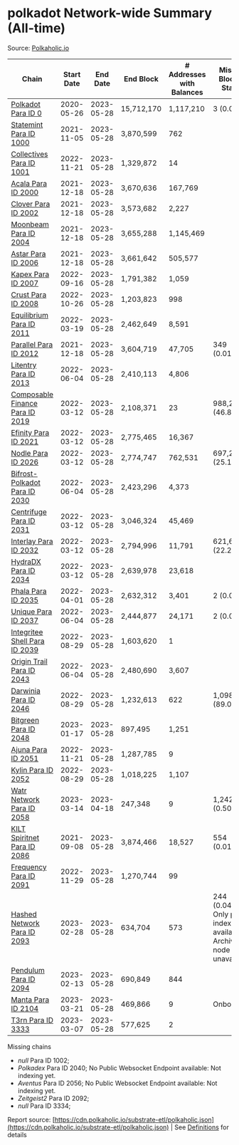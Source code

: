 # polkadot Network-wide Summary (All-time)

Source: [Polkaholic.io](https://polkaholic.io)


| Chain            | Start Date | End Date | End Block | # Addresses with Balances | Missing Blocks / Status |
| ---------------- | ---------- | ---------| --------- | ------------------------- | ----------------------- |
| [Polkadot Para ID 0](/polkadot/0-polkadot) | 2020-05-26 | 2023-05-28 | 15,712,170 |  1,117,210 | 3 (0.00%)  |
| [Statemint Para ID 1000](/polkadot/1000-statemint) | 2021-11-05 | 2023-05-28 | 3,870,599 |  762 |    |
| [Collectives Para ID 1001](/polkadot/1001-collectives) | 2022-11-21 | 2023-05-28 | 1,329,872 |  14 |    |
| [Acala Para ID 2000](/polkadot/2000-acala) | 2021-12-18 | 2023-05-28 | 3,670,636 |  167,769 |    |
| [Clover Para ID 2002](/polkadot/2002-clover) | 2021-12-18 | 2023-05-28 | 3,573,682 |  2,227 |    |
| [Moonbeam Para ID 2004](/polkadot/2004-moonbeam) | 2021-12-18 | 2023-05-28 | 3,655,288 |  1,145,469 |    |
| [Astar Para ID 2006](/polkadot/2006-astar) | 2021-12-18 | 2023-05-28 | 3,661,642 |  505,577 |    |
| [Kapex Para ID 2007](/polkadot/2007-kapex) | 2022-09-16 | 2023-05-28 | 1,791,382 |  1,059 |    |
| [Crust Para ID 2008](/polkadot/2008-crust) | 2022-10-26 | 2023-05-28 | 1,203,823 |  998 |    |
| [Equilibrium Para ID 2011](/polkadot/2011-equilibrium) | 2022-03-19 | 2023-05-28 | 2,462,649 |  8,591 |    |
| [Parallel Para ID 2012](/polkadot/2012-parallel) | 2021-12-18 | 2023-05-28 | 3,604,719 |  47,705 | 349 (0.01%)  |
| [Litentry Para ID 2013](/polkadot/2013-litentry) | 2022-06-04 | 2023-05-28 | 2,410,113 |  4,806 |    |
| [Composable Finance Para ID 2019](/polkadot/2019-composable) | 2022-03-12 | 2023-05-28 | 2,108,371 |  23 | 988,228 (46.87%)  |
| [Efinity Para ID 2021](/polkadot/2021-efinity) | 2022-03-12 | 2023-05-28 | 2,775,465 |  16,367 |    |
| [Nodle Para ID 2026](/polkadot/2026-nodle) | 2022-03-12 | 2023-05-28 | 2,774,747 |  762,531 | 697,249 (25.13%)  |
| [Bifrost-Polkadot Para ID 2030](/polkadot/2030-bifrost-dot) | 2022-06-04 | 2023-05-28 | 2,423,296 |  4,373 |    |
| [Centrifuge Para ID 2031](/polkadot/2031-centrifuge) | 2022-03-12 | 2023-05-28 | 3,046,324 |  45,469 |    |
| [Interlay Para ID 2032](/polkadot/2032-interlay) | 2022-03-12 | 2023-05-28 | 2,794,996 |  11,791 | 621,626 (22.24%)  |
| [HydraDX Para ID 2034](/polkadot/2034-hydradx) | 2022-03-12 | 2023-05-28 | 2,639,978 |  23,618 |    |
| [Phala Para ID 2035](/polkadot/2035-phala) | 2022-04-01 | 2023-05-28 | 2,632,312 |  3,401 | 2 (0.00%)  |
| [Unique Para ID 2037](/polkadot/2037-unique) | 2022-06-04 | 2023-05-28 | 2,444,877 |  24,171 | 2 (0.00%)  |
| [Integritee Shell Para ID 2039](/polkadot/2039-integritee-shell) | 2022-08-29 | 2023-05-28 | 1,603,620 |  1 |    |
| [Origin Trail Para ID 2043](/polkadot/2043-origintrail) | 2022-06-04 | 2023-05-28 | 2,480,690 |  3,607 |    |
| [Darwinia Para ID 2046](/polkadot/2046-darwinia) | 2022-08-29 | 2023-05-28 | 1,232,613 |  622 | 1,098,150 (89.09%)  |
| [Bitgreen Para ID 2048](/polkadot/2048-bitgreen) | 2023-01-17 | 2023-05-28 | 897,495 |  1,251 |    |
| [Ajuna Para ID 2051](/polkadot/2051-ajuna) | 2022-11-21 | 2023-05-28 | 1,287,785 |  9 |    |
| [Kylin Para ID 2052](/polkadot/2052-kylin) | 2022-08-29 | 2023-05-28 | 1,018,225 |  1,107 |    |
| [Watr Network Para ID 2058](/polkadot/2058-watr) | 2023-03-14 | 2023-04-18 | 247,348 |  9 | 1,242 (0.50%)  |
| [KILT Spiritnet Para ID 2086](/polkadot/2086-kilt) | 2021-09-08 | 2023-05-28 | 3,874,466 |  18,527 | 554 (0.01%)  |
| [Frequency Para ID 2091](/polkadot/2091-frequency) | 2022-11-29 | 2023-05-28 | 1,270,744 |  99 |    |
| [Hashed Network Para ID 2093](/polkadot/2093-hashed) | 2023-02-28 | 2023-05-28 | 634,704 |  573 | 244 (0.04%) Only partial index available: Archive node unavailable |
| [Pendulum Para ID 2094](/polkadot/2094-pendulum) | 2023-02-13 | 2023-05-28 | 690,849 |  844 |    |
| [Manta Para ID 2104](/polkadot/2104-manta) | 2023-03-21 | 2023-05-28 | 469,866 |  9 |   Onboarding |
| [T3rn Para ID 3333](/polkadot/3333-t3rn) | 2023-03-07 | 2023-05-28 | 577,625 |  2 |    |

Missing chains


* *null* Para ID 1002; 
* *Polkadex* Para ID 2040; No Public Websocket Endpoint available: Not indexing yet.
* *Aventus* Para ID 2056; No Public Websocket Endpoint available: Not indexing yet.
* *Zeitgeist2* Para ID 2092; 
* *null* Para ID 3334; 

Report source: [https://cdn.polkaholic.io/substrate-etl/polkaholic.json](https://cdn.polkaholic.io/substrate-etl/polkaholic.json) | See [Definitions](/DEFINITIONS.md) for details
